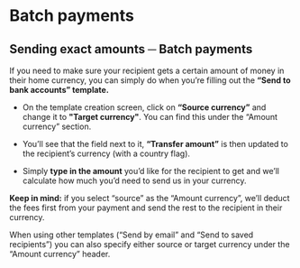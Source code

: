 # Batch payments  
## Sending exact amounts ─ Batch payments  
If you need to make sure your recipient gets a certain amount of money in their home currency, you can simply do when you’re filling out the **“Send to bank accounts” template.**

  * On the template creation screen, click on **“Source currency”** and change it to **"Target currency"**. You can find this under the “Amount currency” section. 

  * You’ll see that the field next to it, **“Transfer amount”** is then updated to the recipient’s currency (with a country flag). 

  * Simply **type in the amount** you’d like for the recipient to get and we’ll calculate how much you’d need to send us in your currency.




 **Keep in mind:** if you select “source” as the “Amount currency”, we’ll deduct the fees first from your payment and send the rest to the recipient in their currency.

When using other templates (“Send by email” and “Send to saved recipients”) you can also specify either source or target currency under the “Amount currency” header.